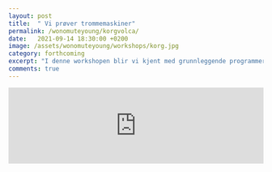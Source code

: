 ```yaml
---
layout: post
title:  " Vi prøver trommemaskiner"
permalink: /wonomuteyoung/korgvolca/
date:   2021-09-14 18:30:00 +0200
image: /assets/wonomuteyoung/workshops/korg.jpg
category: forthcoming
excerpt: "I denne workshopen blir vi kjent med grunnleggende programmering av enkle, analoge trommemaskiner. De kan du bruke om du skriver musikk, vil spille med rytmer når du spiller/synger/rapper eller hvis du bare vil lage kule rytmer."
comments: true
---
```


<script type="text/javascript" src="https://nettskjema.no/static/js/external-embedding.js"></script><iframe class="nettskjema-iframe" src="https://nettskjema.no/a/280019?embed=1" title="Vi prøver trommemaskiner" frameborder="0" width="100%">Hvis du kan lese dette, støtter ikke nettleseren din iframes.</iframe>